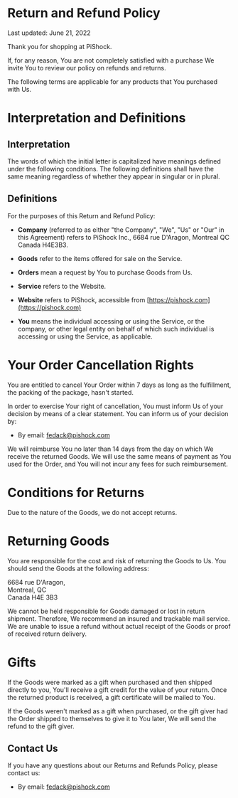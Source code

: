 # Return and Refund Policy

Last updated: June 21, 2022


Thank you for shopping at PiShock.


If, for any reason, You are not completely satisfied with a purchase We invite You to review our policy on refunds and returns. 

The following terms are applicable for any products that You purchased with Us.

# Interpretation and Definitions

## Interpretation

The words of which the initial letter is capitalized have meanings defined under the following conditions. The following definitions shall have the same meaning regardless of whether they appear in singular or in plural.

## Definitions

For the purposes of this Return and Refund Policy:


- __Company__ (referred to as either "the Company", "We", "Us" or "Our" in this Agreement) refers to PiShock Inc., 6684 rue D&#39;Aragon, Montreal QC Canada H4E3B3.
- __Goods__ refer to the items offered for sale on the Service.
- __Orders__ mean a request by You to purchase Goods from Us.

- __Service__ refers to the Website.

- __Website__ refers to PiShock, accessible from [https://pishock.com](https://pishock.com)
- __You__ means the individual accessing or using the Service, or the company, or other legal entity on behalf of which such individual is accessing or using the Service, as applicable.

# Your Order Cancellation Rights

You are entitled to cancel Your Order within 7 days as long as the fulfillment, the packing of the package, hasn't started.

In order to exercise Your right of cancellation, You must inform Us of your decision by means of a clear statement. You can inform us of your decision by:


- By email: fedack@pishock.com





We will reimburse You no later than 14 days from the day on which We receive the returned Goods. We will use the same means of payment as You used for the Order, and You will not incur any fees for such reimbursement.

# Conditions for Returns

Due to the nature of the Goods, we do not accept returns.

# Returning Goods

You are responsible for the cost and risk of returning the Goods to Us. You should send the Goods at the following address:

6684 rue D&#39;Aragon,  
Montreal, QC  
Canada H4E 3B3

We cannot be held responsible for Goods damaged or lost in return shipment. Therefore, We recommend an insured and trackable mail service. We are unable to issue a refund without actual receipt of the Goods or proof of received return delivery.



# Gifts

If the Goods were marked as a gift when purchased and then shipped directly to you, You'll receive a gift credit for the value of your return. Once the returned product is received, a gift certificate will be mailed to You.

If the Goods weren't marked as a gift when purchased, or the gift giver had the Order shipped to themselves to give it to You later, We will send the refund to the gift giver.

## Contact Us

If you have any questions about our Returns and Refunds Policy, please contact us:


- By email: fedack@pishock.com
